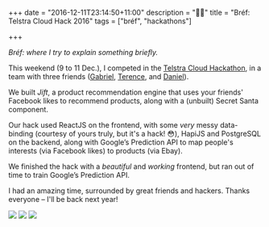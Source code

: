 +++
date = "2016-12-11T23:14:50+11:00"
description = "🎅🎄"
title = "Bréf: Telstra Cloud Hack 2016"
tags = ["bréf", "hackathons"]

+++

_Bréf: where I try to explain something briefly._

This weekend (9 to 11 Dec.), I competed in the [Telstra Cloud Hackathon](http://constructnow.io/), in a team with three friends ([Gabriel](https://twitter.com/Gaburyeru), [Terence](https://twitter.com/terencehuynh), and [Daniel](https://twitter.com/dsykesturner)).

We built _*Jift*_, a product recommendation engine that uses your friends' Facebook likes to recommend products, along with a (unbuilt) Secret Santa component.

Our hack used ReactJS on the frontend, with some _very_ messy data-binding (courtesy of yours truly, but it's a hack! 😳), HapiJS and PostgreSQL on the backend, along with Google’s Prediction API to map people's interests (via Facebook likes) to products (via Ebay).

We finished the hack with a _beautiful_ and _working_ frontend, but ran out of time to train Google’s Prediction API. 

I had an amazing time, surrounded by great friends and hackers. Thanks everyone – I'll be back next year!

![](http://hu.md/Q76q.png)
![](http://hu.md/seIq.png)
![](http://hu.md/fKdN.png)
